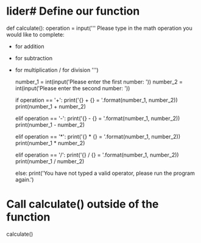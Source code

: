 # lider# Define our function
def calculate():
    operation = input('''
Please type in the math operation you would like to complete:
+ for addition
- for subtraction
* for multiplication
/ for division
''')

    number_1 = int(input('Please enter the first number: '))
    number_2 = int(input('Please enter the second number: '))

    if operation == '+':
        print('{} + {} = '.format(number_1, number_2))
        print(number_1 + number_2)

    elif operation == '-':
        print('{} - {} = '.format(number_1, number_2))
        print(number_1 - number_2)

    elif operation == '*':
        print('{} * {} = '.format(number_1, number_2))
        print(number_1 * number_2)

    elif operation == '/':
        print('{} / {} = '.format(number_1, number_2))
        print(number_1 / number_2)

    else:
        print('You have not typed a valid operator, please run the program again.')

# Call calculate() outside of the function
calculate()
